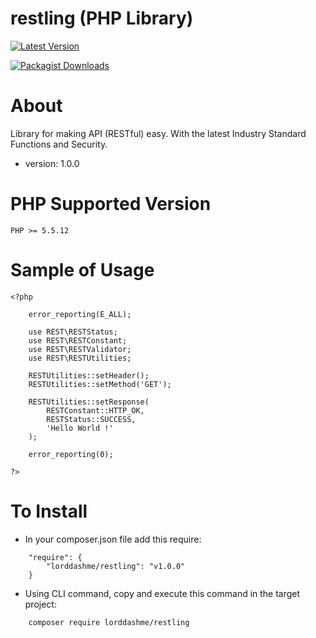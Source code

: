 
  restling (PHP Library)
=========================================

[![Latest Version](https://img.shields.io/packagist/v/fxp/composer-asset-plugin.svg)](https://packagist.org/packages/lorddashme/restling)

[![Packagist Downloads](https://img.shields.io/packagist/dt/fxp/composer-asset-plugin.svg)](https://packagist.org/packages/lorddashme/restling/stats)

# About

Library for making API (RESTful) easy. With the latest Industry Standard Functions and Security.

* version: 1.0.0

# PHP Supported Version

```
PHP >= 5.5.12
```

# Sample of Usage

```
<?php

	error_reporting(E_ALL);

	use REST\RESTStatus;
	use REST\RESTConstant;
	use REST\RESTValidator;
	use REST\RESTUtilities;

	RESTUtilities::setHeader();
	RESTUtilities::setMethod('GET');

	RESTUtilities::setResponse(
		RESTConstant::HTTP_OK, 
		RESTStatus::SUCCESS, 
		'Hello World !'
	);

	error_reporting(0);

?>
```

# To Install

* In your composer.json file add this require:

```
	"require": {
        "lorddashme/restling": "v1.0.0"
	}
```

* Using CLI command, copy and execute this command in the target project:
```
	composer require lorddashme/restling
```
